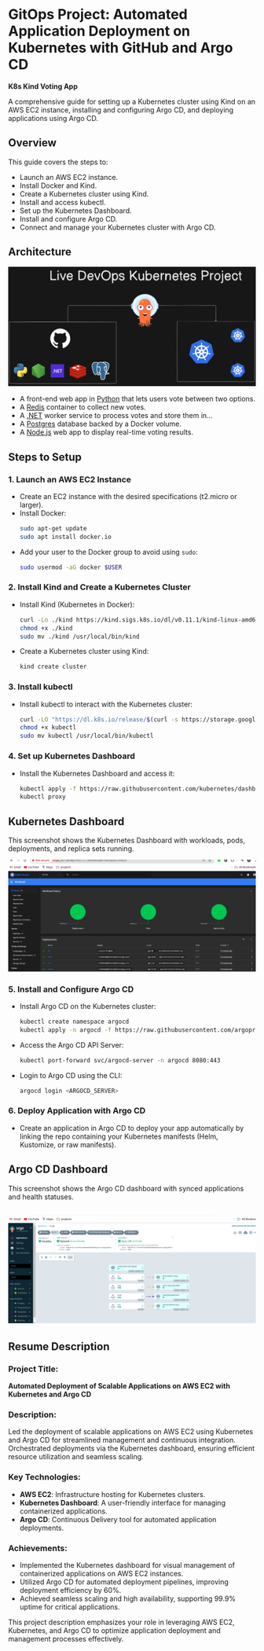 # GitOps Project: Automated Application Deployment on Kubernetes with GitHub and Argo CD
**K8s Kind Voting App**

A comprehensive guide for setting up a Kubernetes cluster using Kind on an AWS EC2 instance, installing and configuring Argo CD, and deploying applications using Argo CD.

## Overview

This guide covers the steps to:
- Launch an AWS EC2 instance.
- Install Docker and Kind.
- Create a Kubernetes cluster using Kind.
- Install and access kubectl.
- Set up the Kubernetes Dashboard.
- Install and configure Argo CD.
- Connect and manage your Kubernetes cluster with Argo CD.
  
## Architecture

![Architecture diagram](k8s-kind-voting-app.png)

* A front-end web app in [Python](/vote) that lets users vote between two options.
* A [Redis](https://hub.docker.com/_/redis/) container to collect new votes.
* A [.NET](/worker/) worker service to process votes and store them in…
* A [Postgres](https://hub.docker.com/_/postgres/) database backed by a Docker volume.
* A [Node.js](/result) web app to display real-time voting results.

## Steps to Setup

### 1. Launch an AWS EC2 Instance

- Create an EC2 instance with the desired specifications (t2.micro or larger).
- Install Docker:
  ```bash
  sudo apt-get update
  sudo apt install docker.io
  ```
- Add your user to the Docker group to avoid using `sudo`:
  ```bash
  sudo usermod -aG docker $USER
  ```

### 2. Install Kind and Create a Kubernetes Cluster

- Install Kind (Kubernetes in Docker):
  ```bash
  curl -Lo ./kind https://kind.sigs.k8s.io/dl/v0.11.1/kind-linux-amd64
  chmod +x ./kind
  sudo mv ./kind /usr/local/bin/kind
  ```

- Create a Kubernetes cluster using Kind:
  ```bash
  kind create cluster
  ```

### 3. Install kubectl

- Install kubectl to interact with the Kubernetes cluster:
  ```bash
  curl -LO "https://dl.k8s.io/release/$(curl -s https://storage.googleapis.com/kubernetes-release/release/stable.txt)/bin/linux/amd64/kubectl"
  chmod +x kubectl
  sudo mv kubectl /usr/local/bin/kubectl
  ```

### 4. Set up Kubernetes Dashboard

- Install the Kubernetes Dashboard and access it:
  ```bash
  kubectl apply -f https://raw.githubusercontent.com/kubernetes/dashboard/v2.0.0/aio/deploy/recommended.yaml
  kubectl proxy
  ```
## Kubernetes Dashboard

This screenshot shows the Kubernetes Dashboard with workloads, pods, deployments, and replica sets running.

![Kubernetes Dashboard](kubernates-dashboard.png)


### 5. Install and Configure Argo CD

- Install Argo CD on the Kubernetes cluster:
  ```bash
  kubectl create namespace argocd
  kubectl apply -n argocd -f https://raw.githubusercontent.com/argoproj/argo-cd/stable/manifests/install.yaml
  ```

- Access the Argo CD API Server:
  ```bash
  kubectl port-forward svc/argocd-server -n argocd 8080:443
  ```

- Login to Argo CD using the CLI:
  ```bash
  argocd login <ARGOCD_SERVER>
  ```

### 6. Deploy Application with Argo CD

- Create an application in Argo CD to deploy your app automatically by linking the repo containing your Kubernetes manifests (Helm, Kustomize, or raw manifests).
## Argo CD Dashboard

This screenshot shows the Argo CD dashboard with synced applications and health statuses.

![Argo CD Dashboard](argocd-dashboard.png)
---


## Resume Description

### Project Title: 

**Automated Deployment of Scalable Applications on AWS EC2 with Kubernetes and Argo CD**

### Description: 

Led the deployment of scalable applications on AWS EC2 using Kubernetes and Argo CD for streamlined management and continuous integration. Orchestrated deployments via the Kubernetes dashboard, ensuring efficient resource utilization and seamless scaling.

### Key Technologies:

- **AWS EC2**: Infrastructure hosting for Kubernetes clusters.
- **Kubernetes Dashboard**: A user-friendly interface for managing containerized applications.
- **Argo CD**: Continuous Delivery tool for automated application deployments.

### Achievements:

- Implemented the Kubernetes dashboard for visual management of containerized applications on AWS EC2 instances.
- Utilized Argo CD for automated deployment pipelines, improving deployment efficiency by 60%.
- Achieved seamless scaling and high availability, supporting 99.9% uptime for critical applications.

This project description emphasizes your role in leveraging AWS EC2, Kubernetes, and Argo CD to optimize application deployment and management processes effectively.

